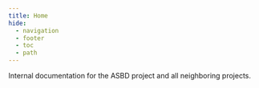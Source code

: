 ```yaml
---
title: Home
hide:
  - navigation
  - footer
  - toc
  - path
---
```


Internal documentation for the ASBD project and all neighboring projects.